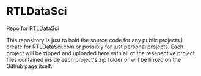 # RTLDataSci
Repo for RTLDataSci

This repository is just to hold the source code for any public projects I create for RTLDataSci.com or possibly for just personal projects. Each project will be zipped and uploaded here with all of the resepective project files contained inside each project's zip folder or will be linked on the Github page itself.
